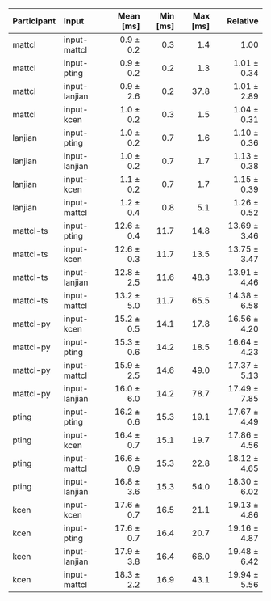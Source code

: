 | Participant | Input | Mean [ms] | Min [ms] | Max [ms] | Relative |
|:---|:---|---:|---:|---:|---:|
| mattcl | input-mattcl | 0.9 ± 0.2 | 0.3 | 1.4 | 1.00 |
| mattcl | input-pting | 0.9 ± 0.2 | 0.2 | 1.3 | 1.01 ± 0.34 |
| mattcl | input-lanjian | 0.9 ± 2.6 | 0.2 | 37.8 | 1.01 ± 2.89 |
| mattcl | input-kcen | 1.0 ± 0.2 | 0.3 | 1.5 | 1.04 ± 0.31 |
| lanjian | input-pting | 1.0 ± 0.2 | 0.7 | 1.6 | 1.10 ± 0.36 |
| lanjian | input-lanjian | 1.0 ± 0.2 | 0.7 | 1.7 | 1.13 ± 0.38 |
| lanjian | input-kcen | 1.1 ± 0.2 | 0.7 | 1.7 | 1.15 ± 0.39 |
| lanjian | input-mattcl | 1.2 ± 0.4 | 0.8 | 5.1 | 1.26 ± 0.52 |
| mattcl-ts | input-pting | 12.6 ± 0.4 | 11.7 | 14.8 | 13.69 ± 3.46 |
| mattcl-ts | input-kcen | 12.6 ± 0.3 | 11.7 | 13.5 | 13.75 ± 3.47 |
| mattcl-ts | input-lanjian | 12.8 ± 2.5 | 11.6 | 48.3 | 13.91 ± 4.46 |
| mattcl-ts | input-mattcl | 13.2 ± 5.0 | 11.7 | 65.5 | 14.38 ± 6.58 |
| mattcl-py | input-kcen | 15.2 ± 0.5 | 14.1 | 17.8 | 16.56 ± 4.20 |
| mattcl-py | input-pting | 15.3 ± 0.6 | 14.2 | 18.5 | 16.64 ± 4.23 |
| mattcl-py | input-mattcl | 15.9 ± 2.5 | 14.6 | 49.0 | 17.37 ± 5.13 |
| mattcl-py | input-lanjian | 16.0 ± 6.0 | 14.2 | 78.7 | 17.49 ± 7.85 |
| pting | input-pting | 16.2 ± 0.6 | 15.3 | 19.1 | 17.67 ± 4.49 |
| pting | input-kcen | 16.4 ± 0.7 | 15.1 | 19.7 | 17.86 ± 4.56 |
| pting | input-mattcl | 16.6 ± 0.9 | 15.3 | 22.8 | 18.12 ± 4.65 |
| pting | input-lanjian | 16.8 ± 3.6 | 15.3 | 54.0 | 18.30 ± 6.02 |
| kcen | input-kcen | 17.6 ± 0.7 | 16.5 | 21.1 | 19.13 ± 4.86 |
| kcen | input-pting | 17.6 ± 0.7 | 16.4 | 20.7 | 19.16 ± 4.87 |
| kcen | input-lanjian | 17.9 ± 3.8 | 16.4 | 66.0 | 19.48 ± 6.42 |
| kcen | input-mattcl | 18.3 ± 2.2 | 16.9 | 43.1 | 19.94 ± 5.56 |
